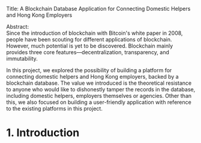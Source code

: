 Title: A Blockchain Database Application for Connecting Domestic Helpers and Hong Kong Employers

Abstract:\
Since the introduction of blockchain with Bitcoin's white paper in 2008, people have been scouting for different applications of blockchain.
However, much potential is yet to be discovered.
Blockchain mainly provides three core features—decentralization, transparency, and immutability.

In this project, we explored the possibility of building a platform for connecting domestic helpers and Hong Kong employers, backed by a blockchain database.
The value we introduced is the theoretical resistance to anyone who would like to dishonestly tamper the records in the database, including domestic helpers, employers themselves or agencies.
Other than this, we also focused on building a user-friendly application with reference to the existing platforms in this project.

# 1. Introduction
